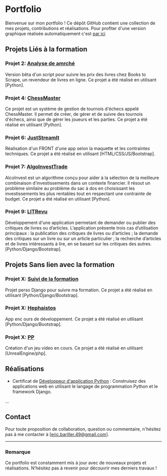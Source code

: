 # Portfolio

Bienvenue sur mon portfolio ! Ce dépôt GitHub contient une collection de mes projets, contributions et réalisations.
Pour profiter d'une version graphique réalisée automatiquement c'est [par ici](https://thorrien.github.io/Thorrien.github.io-Thorrien/)

## Projets Liés à la formation

### Projet 2: [Analyse de amrché](https://github.com/Thorrien/Projet-1-Utilisez-les-bases-de-Python-pour-l-analyse-de-march-)
Version bêta d'un script pour suivre les prix des livres chez Books to Scrape, un revendeur de livres en ligne. Ce projet a été réalisé en utilisant [Python].

### Projet 4: [ChessMaster](https://github.com/Thorrien/Projet4_chessmaster)
Ce projet est un système de gestion de tournois d'échecs appelé ChessMaster. Il permet de créer, de gérer et de suivre des tournois d'échecs, ainsi que de gérer les joueurs et les parties. Ce projet a été réalisé en utilisant [Python].

### Projet 6: [JustStreamIt](https://github.com/Thorrien/JustStreamIt)
Réalisation d'un FRONT d'une app selon la maquette et les contraintes techniques. Ce projet a été réalisé en utilisant [HTML/CSS/JS/Bootstrap].

### Projet 7: [AlgoInvestTrade](https://github.com/Thorrien/AlgoInvest-Trade)
AlcoInvest est un algorithme conçu pour aider à la sélection de la meilleure combinaison d'investissements dans un contexte financier. Il résout un problème similaire au problème du sac à dos en choisissant les investissements les plus rentables tout en respectant une contrainte de budget. Ce projet a été réalisé en utilisant [Python].

### Projet 9: [LITRevu](https://github.com/Thorrien/LITRevu)
Développement d'une application permetant de demander ou publier des critiques de livres ou d’articles. L’application présente trois cas d’utilisation principaux :
la publication des critiques de livres ou d’articles ; la demande des critiques sur un livre ou sur un article particulier ; la recherche d’articles et de livres intéressants à lire, en se basant sur les critiques des autres.[Python/Django/Bootstrap].

## Projets Sans lien avec la formation

### Projet X: [Suivi de la formation](https://github.com/Thorrien/Portfolio_OC)
Projet perso Django pour suivre ma formation. Ce projet a été réalisé en utilisant [Python/Django/Bootstrap].

### Projet X: [Hephaistos](lien_vers_le_projet)
App enc ours de développement. Ce projet a été réalisé en utilisant [Python/Django/Bootstrap].

### Projet X: [PP](lien_vers_le_projet)
Création d'un jeu video en cours. Ce projet a été réalisé en utilisant [UnrealEngine/php].


## Réalisations

- Certificat de [Développeur d'application Python](https://openclassrooms.com/fr/paths/879-developpeur-dapplication-python) : Construisez des applications web en utilisant le langage de programmation Python et le framework Django.

...

## Contact

Pour toute proposition de collaboration, question ou commentaire, n'hésitez pas à me contacter à [eric.bariller.49@gmail.com].

---

### Remarque

Ce portfolio est constamment mis à jour avec de nouveaux projets et réalisations. N'hésitez pas à revenir pour découvrir mes derniers travaux !

